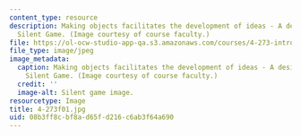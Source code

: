 ```yaml
---
content_type: resource
description: Making objects facilitates the development of ideas - A design from the
  Silent Game. (Image courtesy of course faculty.)
file: https://ol-ocw-studio-app-qa.s3.amazonaws.com/courses/4-273-introduction-to-design-inquiry-fall-2001/08b3ff8cbf8ad65fd216c6ab3f64a690_4-273f01.jpg
file_type: image/jpeg
image_metadata:
  caption: Making objects facilitates the development of ideas - A design from the
    Silent Game. (Image courtesy of course faculty.)
  credit: ''
  image-alt: Silent game image.
resourcetype: Image
title: 4-273f01.jpg
uid: 08b3ff8c-bf8a-d65f-d216-c6ab3f64a690
---
```

